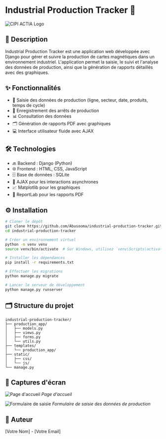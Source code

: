 # Industrial Production Tracker 🚀

![CIPI ACTIA Logo](/path/to/logo.png)

## 📄 Description

Industrial Production Tracker est une application web développée avec Django pour gérer et suivre la production de cartes magnétiques dans un environnement industriel. L'application permet la saisie, le suivi et l'analyse des données de production, ainsi que la génération de rapports détaillés avec des graphiques.

## ✨ Fonctionnalités

- 📝 Saisie des données de production (ligne, secteur, date, produits, temps de cycle)
- 🚫 Enregistrement des arrêts de production
- 📊 Consultation des données
- 🗂️ Génération de rapports PDF avec graphiques
- 💻 Interface utilisateur fluide avec AJAX

## 🛠️ Technologies

- 🔙 Backend : Django (Python)
- 🌐 Frontend : HTML, CSS, JavaScript
- 🗄️ Base de données : SQLite
- 🔄 AJAX pour les interactions asynchrones
- 📈 Matplotlib pour les graphiques
- 📝 ReportLab pour les rapports PDF

## ⚙️ Installation

```bash
# Cloner le dépôt
git clone https://github.com/Abusooma/industrial-production-tracker.git
cd industrial-production-tracker

# Créer un environnement virtuel
python -m venv venv
source venv/bin/activate  # Sur Windows, utilisez `venv\Scripts\activate`

# Installer les dépendances
pip install -r requirements.txt

# Effectuer les migrations
python manage.py migrate

# Lancer le serveur de développement
python manage.py runserver
```

## 🗂️ Structure du projet

```
industrial-production-tracker/
├── production_app/
│   ├── models.py
│   ├── views.py
│   ├── forms.py
│   └── utils.py
├── templates/
│   └── production_app/
├── static/
│   ├── css/
│   └── js/
└── manage.py
```

## 📸 Captures d'écran

![Page d'accueil](/path/to/homepage_screenshot.png)
*Page d'accueil*

![Formulaire de saisie](/path/to/input_form_screenshot.png)
*Formulaire de saisie des données de production*

## 👤 Auteur

[Votre Nom] - [Votre Email]
